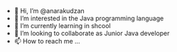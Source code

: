 - 👋 Hi, I’m @anarakudzan
- 👀 I’m interested in the Java programming language
- 🌱 I’m currently learning in shcool
- 💞️ I’m looking to collaborate as Junior Java developer
- 📫 How to reach me ...

<!---
anarakudzan/anarakudzan is a ✨ special ✨ repository because its `README.md` (this file) appears on your GitHub profile.
You can click the Preview link to take a look at your changes.
--->
